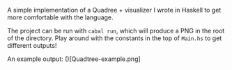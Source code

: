 A simple implementation of a Quadree + visualizer I wrote in Haskell to get more comfortable with the language.

The project can be run with `cabal run`, which will produce a PNG in the root of the directory.
Play around with the constants in the top of `Main.hs` to get different outputs!

An example output:
()[Quadtree-example.png]